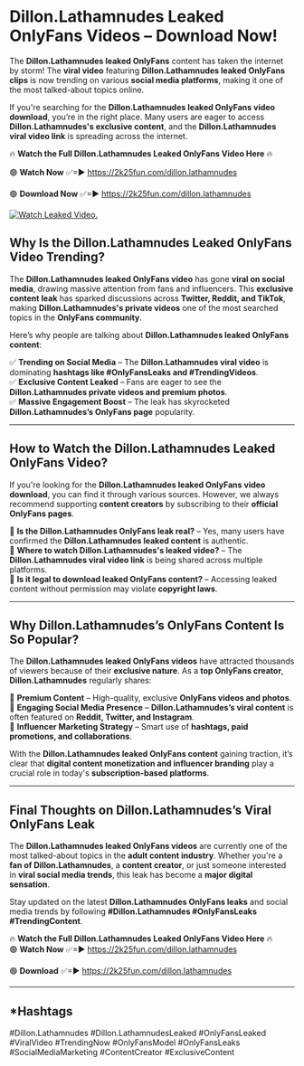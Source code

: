 # Dillon.Lathamnudes Leaked OnlyFans Videos – Download Now!

The **Dillon.Lathamnudes leaked OnlyFans** content has taken the internet by storm! The **viral video** featuring **Dillon.Lathamnudes leaked OnlyFans clips** is now trending on various **social media platforms**, making it one of the most talked-about topics online.  

If you're searching for the **Dillon.Lathamnudes leaked OnlyFans video download**, you’re in the right place. Many users are eager to access **Dillon.Lathamnudes's exclusive content**, and the **Dillon.Lathamnudes viral video link** is spreading across the internet.  

🔥 **Watch the Full Dillon.Lathamnudes Leaked OnlyFans Video Here** 🔥  

🟢 **Watch Now** ✅=► https://2k25fun.com/dillon.lathamnudes

🟢 **Download Now** ✅=► https://2k25fun.com/dillon.lathamnudes

[![Watch Leaked Video.](https://miro.medium.com/v2/resize:fit:828/format:webp/1*cilzJN44JGOrTw9NJCrNHA.gif "Watch Leaked Video")](https://2k25fun.com/dillon.lathamnudes)

## **Why Is the Dillon.Lathamnudes Leaked OnlyFans Video Trending?**  

The **Dillon.Lathamnudes leaked OnlyFans video** has gone **viral on social media**, drawing massive attention from fans and influencers. This **exclusive content leak** has sparked discussions across **Twitter, Reddit, and TikTok**, making **Dillon.Lathamnudes's private videos** one of the most searched topics in the **OnlyFans community**.  

Here’s why people are talking about **Dillon.Lathamnudes leaked OnlyFans content**:  

✅ **Trending on Social Media** – The **Dillon.Lathamnudes viral video** is dominating **hashtags like #OnlyFansLeaks and #TrendingVideos**.  
✅ **Exclusive Content Leaked** – Fans are eager to see the **Dillon.Lathamnudes private videos and premium photos**.  
✅ **Massive Engagement Boost** – The leak has skyrocketed **Dillon.Lathamnudes’s OnlyFans page** popularity.  

---

## **How to Watch the Dillon.Lathamnudes Leaked OnlyFans Video?**  

If you're looking for the **Dillon.Lathamnudes leaked OnlyFans video download**, you can find it through various sources. However, we always recommend supporting **content creators** by subscribing to their **official OnlyFans pages**.  

🔹 **Is the Dillon.Lathamnudes OnlyFans leak real?** – Yes, many users have confirmed the **Dillon.Lathamnudes leaked content** is authentic.  
🔹 **Where to watch Dillon.Lathamnudes's leaked video?** – The **Dillon.Lathamnudes viral video link** is being shared across multiple platforms.  
🔹 **Is it legal to download leaked OnlyFans content?** – Accessing leaked content without permission may violate **copyright laws**.  

---

## **Why Dillon.Lathamnudes’s OnlyFans Content Is So Popular?**  

The **Dillon.Lathamnudes leaked OnlyFans videos** have attracted thousands of viewers because of their **exclusive nature**. As a **top OnlyFans creator**, **Dillon.Lathamnudes** regularly shares:  

📌 **Premium Content** – High-quality, exclusive **OnlyFans videos and photos**.  
📌 **Engaging Social Media Presence** – **Dillon.Lathamnudes’s viral content** is often featured on **Reddit, Twitter, and Instagram**.  
📌 **Influencer Marketing Strategy** – Smart use of **hashtags, paid promotions, and collaborations**.  

With the **Dillon.Lathamnudes leaked OnlyFans content** gaining traction, it’s clear that **digital content monetization and influencer branding** play a crucial role in today's **subscription-based platforms**.  

---

## **Final Thoughts on Dillon.Lathamnudes’s Viral OnlyFans Leak**  

The **Dillon.Lathamnudes leaked OnlyFans videos** are currently one of the most talked-about topics in the **adult content industry**. Whether you're a **fan of Dillon.Lathamnudes**, a **content creator**, or just someone interested in **viral social media trends**, this leak has become a **major digital sensation**.  

Stay updated on the latest **Dillon.Lathamnudes OnlyFans leaks** and social media trends by following **#Dillon.Lathamnudes #OnlyFansLeaks #TrendingContent**.  

🔥 **Watch the Full Dillon.Lathamnudes Leaked OnlyFans Video Here** 🔥  
🟢 **Watch Now** ✅=► https://2k25fun.com/dillon.lathamnudes

🟢 **Download** ✅=► https://2k25fun.com/dillon.lathamnudes

---

## *Hashtags
#Dillon.Lathamnudes #Dillon.LathamnudesLeaked #OnlyFansLeaked #ViralVideo #TrendingNow #OnlyFansModel #OnlyFansLeaks #SocialMediaMarketing #ContentCreator #ExclusiveContent  